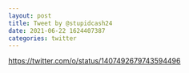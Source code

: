 ```yaml
--- 
layout: post 
title: Tweet by @stupidcash24 
date: 2021-06-22 1624407387 
categories: twitter 
--- 
```

https://twitter.com/o/status/1407492679743594496